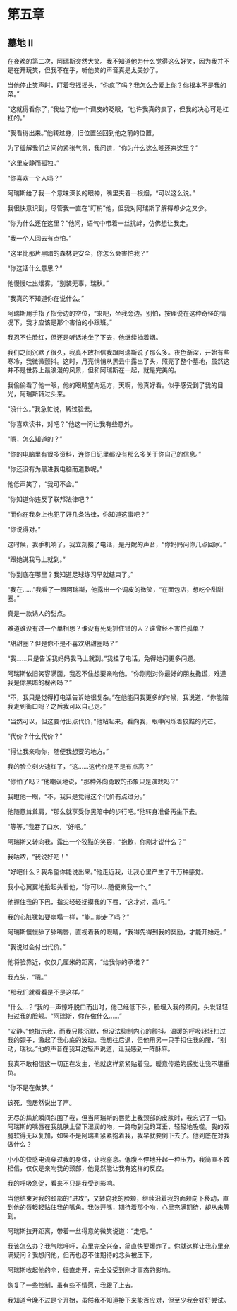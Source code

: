 # 第五章
## 墓地 II

在夜晚的第二次，阿瑞斯突然大笑。我不知道他为什么觉得这么好笑，因为我并不是在开玩笑，但我不在乎，听他笑的声音真是太美妙了。

当他停止笑声时，盯着我摇摇头，“你疯了吗？我怎么会爱上你？你根本不是我的菜。”

“这就得看你了，”我给了他一个调皮的眨眼，“也许我真的疯了，但我的决心可是杠杠的。”

“我看得出来。”他转过身，旧位置坐回到他之前的位置。

为了缓解我们之间的紧张气氛，我问道，“你为什么这么晚还来这里？”

“这里安静而孤独。”

“你喜欢一个人吗？”

阿瑞斯给了我一个意味深长的眼神，嘴里夹着一根烟，“可以这么说。”

我很快意识到，尽管我一直在“盯梢”他，但我对阿瑞斯了解得却少之又少。

“你为什么还在这里？”他问，语气中带着一丝挑衅，仿佛想让我走。

“我一个人回去有点怕。”

“这里比那片黑暗的森林更安全，你怎么会害怕我？”

“你这话什么意思？”

他慢慢吐出烟雾，“别装无辜，瑞秋。”

“我真的不知道你在说什么。”

阿瑞斯用手指了指旁边的空位，“来吧，坐我旁边。别怕，按理说在这种奇怪的情况下，我才应该是那个害怕的小跟班。”

我忍不住脸红，但还是听话地坐了下去，他继续抽着烟。

我们之间沉默了很久，我真不敢相信我跟阿瑞斯说了那么多。夜色渐深，开始有些寒冷，我微微颤抖。这时，月亮悄悄从黑云中露出了头，照亮了整个墓地，虽然这并不是世界上最浪漫的风景，但和阿瑞斯在一起，就是完美的。

我偷偷看了他一眼，他的眼睛望向远方，天啊，他真好看。似乎感受到了我的目光，阿瑞斯转过头来。

“没什么。”我急忙说，转过脸去。

“你喜欢读书，对吧？”他这一问让我有些意外。

“嗯，怎么知道的？”

“你的电脑里有很多资料，连你日记里都没有那么多关于你自己的信息。”

“你还没有为黑进我电脑而道歉呢。”

他低声笑了，“我可不会。”

“你知道你违反了联邦法律吧？”

“而你在我身上也犯了好几条法律，你知道这事吧？”

“你说得对。”

这时候，我手机响了，我立刻接了电话，是丹妮的声音，“你妈妈问你几点回家。”

“跟她说我马上就到。”

“你到底在哪里？我知道足球练习早就结束了。”

“我在……”我看了一眼阿瑞斯，他露出一个调皮的微笑，“在面包店，想吃个甜甜圈。”

真是一款诱人的甜点。

难道谁没有过一个单相思？谁没有死死抓住错的人？谁曾经不害怕孤单？

“甜甜圈？但是你不是不喜欢甜甜圈吗？”

“我……只是告诉我妈妈我马上就到。”我挂了电话，免得她问更多问题。

阿瑞斯依旧笑容满面，我忍不住想要亲吻他。“你刚刚对你最好的朋友撒谎，难道我是你黑暗的秘密吗？”

“不，我只是觉得打电话告诉她很复杂。”在他能问我更多的时候，我说道，“你能陪我走到街口吗？之后我可以自己走。”

“当然可以，但这要付出点代价，”他站起来，看向我，眼中闪烁着狡黠的光芒。

“代价？什么代价？”

“得让我亲吻你，随便我想要的地方。”

我的脸立刻火速红了，“这……这代价是不是有点高？”

“你怕了吗？”他嘲讽地说，“那种外向勇敢的形象只是演戏吗？”

我瞪他一眼，“不，我只是觉得这个代价有点过分。”

他随意耸耸肩，“那么就享受你黑暗中的步行吧。”他转身准备再坐下去。

“等等，”我吞了口水，“好吧。”

阿瑞斯又转向我，露出一个狡黠的笑容，“抱歉，你刚才说什么？”

我咕哝，“我说好吧！”

“好吧什么？我希望你能说出来。”他走近我，让我心里产生了千万种感觉。

我小心翼翼地抬起头看他，“你可以…随便亲我一个。”

他握住我的下巴，指尖轻轻抚摸我的下唇，“这才对，乖巧。”

我的心脏犹如要崩塌一样，“能…能走了吗？”

阿瑞斯慢慢舔了舔嘴唇，直视着我的眼睛，“我得先得到我的奖励，才能开始走。”

“我说过会付出代价。”

他将脸靠近，仅仅几厘米的距离，“给我你的承诺？”

我点头，“嗯。”

“那我们就看看是不是这样。”

“什么…？”我的一声惊呼脱口而出时，他已经低下头，脸埋入我的颈间，头发轻轻扫过我的脸颊。“阿瑞斯，你在做什么……”

“安静。”他指示我，而我只能沉默，但没法抑制内心的颤抖。温暖的呼吸轻轻扫过我的颈子，激起了我心底的波动。我想往后退，但他用另一只手扣住我的腰，“别动，瑞秋。”他的声音在我耳边轻声说道，让我感到一阵酥麻。

我真不敢相信这一切正在发生，他就这样紧紧贴着我，暖意传递的感觉让我不堪重负。

“你不是在做梦。”

该死，我居然说出了声。

无尽的尴尬瞬间包围了我，但当阿瑞斯的唇贴上我颈部的皮肤时，我忘记了一切。阿瑞斯的嘴唇在我肌肤上留下湿润的吻，一路吻到我的耳垂，轻轻地吸噬。我的双腿软得无以复加，如果不是阿瑞斯紧紧抱着我，我早就要倒下去了。他到底在对我做什么？

小小的快感电流穿过我的身体，让我窒息。低腹不停地升起一种压力，我简直不敢相信，仅仅是亲吻我的颈部，他竟然能让我有这样的反应。

我的呼吸急促，看来不只是我受到影响。

当他结束对我的颈部的“进攻”，又转向我的脸颊，继续沿着我的面颊向下移动，直到他的唇轻轻贴住我的嘴角。我张开嘴，期待着那个吻，心里充满期待，却从未等到。

阿瑞斯拉开距离，带着一丝得意的微笑说道：“走吧。”

我该怎么办？我气喘吁吁，心里完全兴奋，简直快要爆炸了。你就这样让我心里充满疑问？我想问他，但再也忍不住期待的念头被压下。

阿瑞斯收起他的伞，径直走开，完全没受到刚才事态的影响。

恢复了一些控制，虽有些不情愿，我跟了上去。

我知道今晚不过是个开始，虽然我不知道接下来能否应对，但至少我会好好尝试。